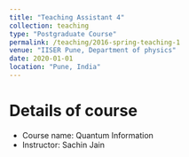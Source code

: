 ```yaml
---
title: "Teaching Assistant 4"
collection: teaching
type: "Postgraduate Course"
permalink: /teaching/2016-spring-teaching-1
venue: "IISER Pune, Department of physics"
date: 2020-01-01
location: "Pune, India"
---
```


Details of course
======
* Course name: Quantum Information
* Instructor: Sachin Jain


